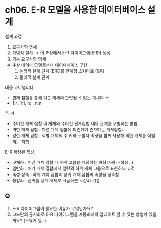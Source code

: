 # ch06. E-R 모델을 사용한 데이터베이스 설계
설계 과정
1. 요구사항 명세
2. 개념적 설계 -> 이 과정에서 E-R 다이어그램(ERD) 생성
3. 기능 요구사항 명세
4. 추상 데이터 모델로부터 데이터베이스 구현
   1. 논리적 설계 단계 (ERD를 관계형 스키마로 대응)
   2. 물리적 설계 단계

대응 카디널리티
- 관계 집합을 통해 다른 개체와 관련될 수 있는 개체의 수
- 1:n, 1:1, n:1, n:n

주 키
- 주어진 개체 집합 내 개체와 주어진 관계집합 내의 관계를 구별하는 방법
- 약한 개체 집합 : 다른 개체 집합에 의존하여 존재하는 개체집합.
- 강한 개체 집합 : 식별 개체의 주 키와 구별자 속성을 함께 사용해 약한 개체를 식별하는 지합

E-R 확장된 특성
- 구체화 : 어떤 개체 집합 내 하위 그룹을 지정하는 과정(사람->학생...)
- 일반화 : 처기 개체 집합에서 일련의 하위 개체 그룹으로 표현하느 ㄴ것
- 속성 상속 : 하위 개체 집합이 상위 개체 집합의 속성을 상속함
- 통합화 : 관계를 상위 개체로 취급하는 추상화 기법

## Q
1. E-R 다이어그램이 필요한 이유가 무엇인가요?
2. 코드단의 문서화로 E-R 다이어그램을 자동화하여 업데이트 할 수 있는 방법이 있을까요? (스웨거 등..)
